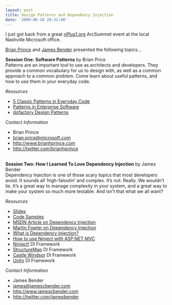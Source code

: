 ```yaml
---
layout: post
title: Design Patterns and Dependency Injection
date: '2009-06-10 20:32:00'
---
```


<p>I just got back from a great <a href="http://nplus1.org/">nPlus1.org</a> ArcSummet event at the local Nashville Microsoft office.</p>  <p><a href="http://twitter.com/brianhprince">Brian Prince</a> and <a href="http://twitter.com/jamesbender">James Bender</a> presented the following topics…</p>  <p><strong>Session One: Software Patterns</strong> by Brian Price    <br>Patterns are an important tool to use as architects and developers. They provide a common vocabulary for us to design with, as well as a common approach to a common problem. Come learn about useful patterns, and how to use them in your everyday code.</p>  <p><em>Resources</em></p>  <ul><li><a href="http://cid-26fc604aa5481f55.skydrive.live.com/browse.aspx/Public/Presentations/5%20Classic%20Patterns%20in%20Everyday%20Code?lc=1033&wa=wsignin1.0&sa=616697654" target="_blank">5 Classic Patterns in Everyday Code</a> </li>    <li><a href="http://martinfowler.com/articles/enterprisePatterns.html" target="_blank">Patterns in Enterprise Software</a></li>    <li><a href="http://www.dofactory.com/Patterns/Patterns.aspx" target="_blank">dofactory Design Patterns</a></li> </ul><p><em>Contact Information</em></p>  <ul><li>Brian Prince</li>    <li><a href="mailto:brian.price@microsoft.com">brian.price@microsoft.com</a></li>    <li><a href="http://www.brianhprince.com/">http://www.brianhprince.com</a></li>    <li><a href="http://twitter.com/brianhprince">http://twitter.com/brianhprince</a></li> </ul><p>   <br><strong>Session Two: How I Learned To Love Dependency Injection</strong> by James Bender    <br>Dependency Injection is one of those scary topics that most developers avoid. It sounds all ‘high-falootin’ and complex. It’s not. Really. We wouldn’t lie. It’s a great way to manage complexity in your system, and a great way to make your system so much more testable. And isn’t that what we all want?</p>  <p><em>Resources</em></p>  <ul><li><a href="http://cid-de4aebf19948423f.skydrive.live.com/self.aspx/Public/Presentation%20Slides/Central%20Ohio%20Day%20of%20dotNet%202009/How%20I%20learned%20to%20love%20Dependency%20Injection.zip">Slides</a></li>    <li><a href="http://www.jamescbender.com/bendersblog/archive/2009/04/20/how-i-learned-to-love-dependency-injection-the-slides.aspx" target="_blank">Code Samples</a></li>    <li><a href="http://msdn.microsoft.com/en-us/magazine/cc163739.aspx">MSDN Article on Dependency Injection</a></li>    <li><a href="http://martinfowler.com/articles/injection.html">Martin Fowler on Dependency Injection</a></li>    <li><a href="http://tutorials.jenkov.com/dependency-injection/index.html">What is Dependency Injection?</a></li>    <li><a href="http://codeclimber.net.nz/archive/2009/02/05/how-to-use-ninject-with-asp.net-mvc.aspx">How to use Ninject with ASP.NET MVC</a></li>    <li><a href="http://ninject.org/" target="_blank">Ninject!</a> DI Framework</li>    <li><a href="http://structuremap.sourceforge.net/Default.htm">StructureMap</a> DI Framework</li>    <li><a href="http://castleproject.org/container/index.html">Castle Windsor</a> DI Framework</li>    <li><a href="http://www.codeplex.com/unity">Unity</a> DI Framework</li> </ul><p><em>Contact Information</em></p>  <ul><li>James Bender</li>   <li><a href="mailto:james@jamescbender.com">james@jamescbender.com</a></li>    <li><a href="http://www.jamescbender.com/">http://www.jamescbender.com</a></li>    <li><a href="http://twitter.com/jamesbender">http://twitter.com/jamesbender</a></li> </ul>